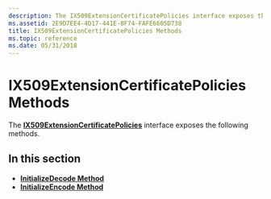 ```yaml
---
description: The IX509ExtensionCertificatePolicies interface exposes the following methods.
ms.assetid: 2E9D7EE4-4D17-441E-8F74-FAFE6605D738
title: IX509ExtensionCertificatePolicies Methods
ms.topic: reference
ms.date: 05/31/2018
---
```


# IX509ExtensionCertificatePolicies Methods

The [**IX509ExtensionCertificatePolicies**](/windows/desktop/api/CertEnroll/nn-certenroll-ix509extensioncertificatepolicies) interface exposes the following methods.

## In this section

-   [**InitializeDecode Method**](/windows/desktop/api/CertEnroll/nf-certenroll-ix509extensioncertificatepolicies-initializedecode)
-   [**InitializeEncode Method**](/windows/desktop/api/CertEnroll/nf-certenroll-ix509extensioncertificatepolicies-initializeencode)

 

 



